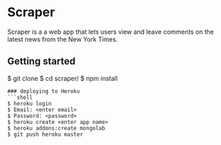 # Scraper

Scraper is a a web app that lets users view and leave comments on the latest news from the New York Times.

## Getting started
$ git clone
$ cd scraper/
$ npm install
```
### deploying to Heroku
```shell
$ heroku login
$ Email: <enter email>
$ Password: <password>
$ heroku create <enter app name>
$ heroku addons:create mongolab
$ git push heroku master

